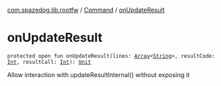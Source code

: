 [com.spazedog.lib.rootfw](../index.md) / [Command](index.md) / [onUpdateResult](.)

# onUpdateResult

`protected open fun onUpdateResult(lines: `[`Array`](https://kotlinlang.org/api/latest/jvm/stdlib/kotlin/-array/index.html)`<`[`String`](https://kotlinlang.org/api/latest/jvm/stdlib/kotlin/-string/index.html)`>, resultCode: `[`Int`](https://kotlinlang.org/api/latest/jvm/stdlib/kotlin/-int/index.html)`, resultCall: `[`Int`](https://kotlinlang.org/api/latest/jvm/stdlib/kotlin/-int/index.html)`): `[`Unit`](https://kotlinlang.org/api/latest/jvm/stdlib/kotlin/-unit/index.html)

Allow interaction with updateResultInternal() without exposing it

